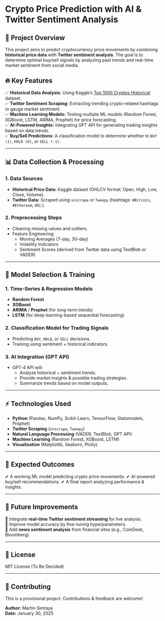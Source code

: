 # Crypto Price Prediction with AI & Twitter Sentiment Analysis

## 📌 Project Overview

This project aims to predict cryptocurrency price movements by combining **historical price data** with **Twitter sentiment analysis**. The goal is to determine optimal buy/sell signals by analyzing past trends and real-time market sentiment from social media.

## 🔥 Key Features

✅ **Historical Data Analysis:** Using Kaggle’s [Top 1000 Cryptos Historical](https://www.kaggle.com/datasets/ayushkhaire/top-1000-cryptos-historical/data) dataset.  
✅ **Twitter Sentiment Scraping:** Extracting trending crypto-related hashtags to gauge market sentiment.  
✅ **Machine Learning Models:** Testing multiple ML models (Random Forest, XGBoost, LSTM, ARIMA, Prophet) for price forecasting.  
✅ **AI-Powered Insights:** Integrating GPT API for generating trading insights based on data trends.  
✅ **Buy/Sell Predictions:** A classification model to determine whether to `BUY (1)`, `HOLD (0)`, or `SELL (-1)`.

---

## 📊 Data Collection & Processing

### **1. Data Sources**

- **Historical Price Data:** Kaggle dataset (OHLCV format: Open, High, Low, Close, Volume).
- **Twitter Data:** Scraped using `snscrape` or `Tweepy` (hashtags: `#Bitcoin`, `#Ethereum`, etc.).

### **2. Preprocessing Steps**

- Cleaning missing values and outliers.
- Feature Engineering:
  - Moving Averages (7-day, 30-day)
  - Volatility Indicators
  - Sentiment Scores (derived from Twitter data using TextBlob or VADER)

---

## 🧠 Model Selection & Training

### **1. Time-Series & Regression Models**

- **Random Forest**
- **XGBoost**
- **ARIMA** / **Prophet** (for long-term trends)
- **LSTM** (for deep learning-based sequential forecasting)

### **2. Classification Model for Trading Signals**

- Predicting `BUY`, `HOLD`, or `SELL` decisions.
- Training using sentiment + historical indicators.

### **3. AI Integration (GPT API)**

- GPT-4 API will:
  - Analyze historical + sentiment trends.
  - Provide market insights & possible trading strategies.
  - Summarize trends based on model outputs.

---



## ⚡ Technologies Used

- **Python** (Pandas, NumPy, Scikit-Learn, TensorFlow, Statsmodels, Prophet)
- **Twitter Scraping** (`snscrape`, `Tweepy`)
- **Natural Language Processing** (VADER, TextBlob, GPT API)
- **Machine Learning** (Random Forest, XGBoost, LSTM)
- **Visualization** (Matplotlib, Seaborn, Plotly)

---

## 📌 Expected Outcomes

✔ A working ML model predicting crypto price movements.
✔ AI-powered buy/sell recommendations.
✔ A final report analyzing performance & insights.

---

## 📢 Future Improvements

🔹 Integrate **real-time Twitter sentiment streaming** for live analysis.  
🔹 Improve model accuracy by fine-tuning hyperparameters.  
🔹 Add **news sentiment analysis** from financial sites (e.g., CoinDesk, Bloomberg).

---

## 📜 License

MIT License (To Be Decided)

---

## 🤝 Contributing

This is a provisional project. Contributions & feedback are welcome!

**Author:** Martin Simtaya  
**Date:** January 30, 2025
